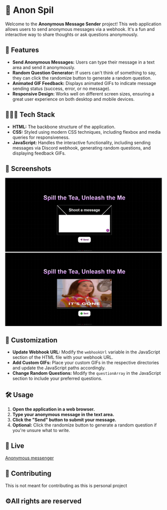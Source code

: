 # 📨 Anon Spil

Welcome to the **Anonymous Message Sender** project! This web application allows users to send anonymous messages via a webhook. It's a fun and interactive way to share thoughts or ask questions anonymously.

## 🌟 Features

- **Send Anonymous Messages:** Users can type their message in a text area and send it anonymously.
- **Random Question Generator:** If users can't think of something to say, they can click the randomize button to generate a random question.
- **Animated GIF Feedback:** Displays animated GIFs to indicate message sending status (success, error, or no message).
- **Responsive Design:** Works well on different screen sizes, ensuring a great user experience on both desktop and mobile devices.

## 👩🏻‍💻 Tech Stack

- **HTML:** The backbone structure of the application.
- **CSS:** Styled using modern CSS techniques, including flexbox and media queries for responsiveness.
- **JavaScript:** Handles the interactive functionality, including sending messages via Discord webhook, generating random questions, and displaying feedback GIFs.

## 📸 Screenshots

![Screenshot 1](image/screenshots/screenshot-1.png)
![Screenshot 2](image/screenshots/screenshot-2.png)

## 🎨 Customization

- **Update Webhook URL:** Modify the `webhookUrl` variable in the JavaScript section of the HTML file with your webhook URL.
- **Add Custom GIFs:** Place your custom GIFs in the respective directories and update the JavaScript paths accordingly.
- **Change Random Questions:** Modify the `questionArray` in the JavaScript section to include your preferred questions.

## 🛠️ Usage

1. **Open the application in a web browser.**
2. **Type your anonymous message in the text area.**
3. **Click the "Send" button to submit your message.**
4. **Optional:** Click the randomize button to generate a random question if you're unsure what to write.

## 🚀 Live 
[Anonymous messenger](https://ngl-lite-abheeshta.netlify.app/)

## 🤝 Contributing
This is not meant for contributing as this is personal project

## ⚙️All rights are reserved

